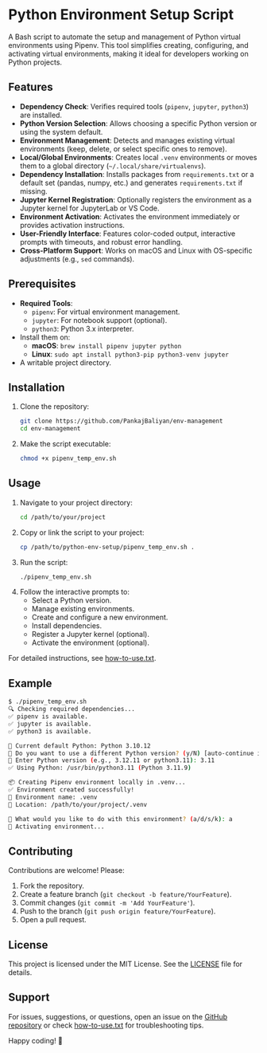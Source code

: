 # Python Environment Setup Script

A Bash script to automate the setup and management of Python virtual environments using Pipenv. This tool simplifies creating, configuring, and activating virtual environments, making it ideal for developers working on Python projects.

## Features

- **Dependency Check**: Verifies required tools (`pipenv`, `jupyter`, `python3`) are installed.
- **Python Version Selection**: Allows choosing a specific Python version or using the system default.
- **Environment Management**: Detects and manages existing virtual environments (keep, delete, or select specific ones to remove).
- **Local/Global Environments**: Creates local `.venv` environments or moves them to a global directory (`~/.local/share/virtualenvs`).
- **Dependency Installation**: Installs packages from `requirements.txt` or a default set (pandas, numpy, etc.) and generates `requirements.txt` if missing.
- **Jupyter Kernel Registration**: Optionally registers the environment as a Jupyter kernel for JupyterLab or VS Code.
- **Environment Activation**: Activates the environment immediately or provides activation instructions.
- **User-Friendly Interface**: Features color-coded output, interactive prompts with timeouts, and robust error handling.
- **Cross-Platform Support**: Works on macOS and Linux with OS-specific adjustments (e.g., `sed` commands).

## Prerequisites

- **Required Tools**:
  - `pipenv`: For virtual environment management.
  - `jupyter`: For notebook support (optional).
  - `python3`: Python 3.x interpreter.
- Install them on:
  - **macOS**: `brew install pipenv jupyter python`
  - **Linux**: `sudo apt install python3-pip python3-venv jupyter`
- A writable project directory.

## Installation

1. Clone the repository:
   ```bash
   git clone https://github.com/PankajBaliyan/env-management
   cd env-management
   ```
2. Make the script executable:
   ```bash
   chmod +x pipenv_temp_env.sh
   ```

## Usage

1. Navigate to your project directory:
   ```bash
   cd /path/to/your/project
   ```
2. Copy or link the script to your project:
   ```bash
   cp /path/to/python-env-setup/pipenv_temp_env.sh .
   ```
3. Run the script:
   ```bash
   ./pipenv_temp_env.sh
   ```
4. Follow the interactive prompts to:
   - Select a Python version.
   - Manage existing environments.
   - Create and configure a new environment.
   - Install dependencies.
   - Register a Jupyter kernel (optional).
   - Activate the environment (optional).

For detailed instructions, see [how-to-use.txt](how-to-use.txt).

## Example

```bash
$ ./pipenv_temp_env.sh
🔍 Checking required dependencies...
✅ pipenv is available.
✅ jupyter is available.
✅ python3 is available.

🐍 Current default Python: Python 3.10.12
💬 Do you want to use a different Python version? (y/N) [auto-continue in 20s]: y
🔢 Enter Python version (e.g., 3.12.11 or python3.11): 3.11
✅ Using Python: /usr/bin/python3.11 (Python 3.11.9)

📦 Creating Pipenv environment locally in .venv...
✅ Environment created successfully!
📍 Environment name: .venv
📁 Location: /path/to/your/project/.venv

💬 What would you like to do with this environment? (a/d/s/k): a
🚀 Activating environment...
```

## Contributing

Contributions are welcome! Please:
1. Fork the repository.
2. Create a feature branch (`git checkout -b feature/YourFeature`).
3. Commit changes (`git commit -m 'Add YourFeature'`).
4. Push to the branch (`git push origin feature/YourFeature`).
5. Open a pull request.

## License

This project is licensed under the MIT License. See the [LICENSE](LICENSE) file for details.

## Support

For issues, suggestions, or questions, open an issue on the [GitHub repository](https://github.com/example/python-env-setup) or check [how-to-use.txt](how-to-use.txt) for troubleshooting tips.

Happy coding! 🚀